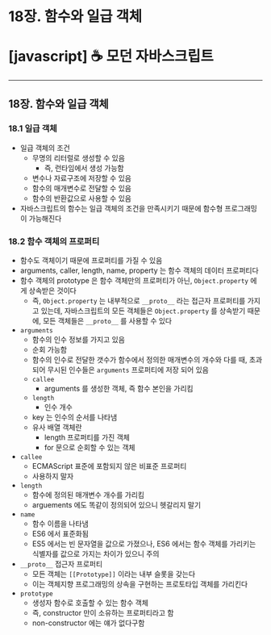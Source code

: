 # 18장. 함수와 일급 객체

# [javascript] ☕ 모던 자바스크립트

---

## 18장. 함수와 일급 객체

### 18.1 일급 객체

- 일급 객체의 조건
    - 무명의 리터럴로 생성할 수 있음
        - 즉, 런타임에서 생성 가능함
    - 변수나 자료구조에 저장할 수 있음
    - 함수의 매개변수로 전달할 수 있음
    - 함수의 반환값으로 사용할 수 있음
- 자바스크립트의 함수는 일급 객체의 조건을 만족시키기 때문에 함수형 프로그래밍이 가능해진다

### 18.2 함수 객체의 프로퍼티

- 함수도 객체이기 때문에 프로퍼티를 가질 수 있음
- arguments, caller, length, name, property 는 함수 객체의 데이터 프로퍼티다
- 함수 객체의 prototype 은 함수 객체만의 프로퍼티가 아닌, `Object.property` 에게 상속받은 것이다
    - 즉, `Object.property` 는 내부적으로 `__proto__` 라는 접근자 프로퍼티를 가지고 있는데, 자바스크립트의 모든 객체들은 `Object.property` 를 상속받기 때문에, 모든 객체들은 `__proto__` 를 사용할 수 있다
- `arguments`
    - 함수의 인수 정보를 가지고 있음
    - 순회 가능함
    - 함수의 인수로 전달한 갯수가 함수에서 정의한 매개변수의 개수와 다를 때, 초과되어 무시된 인수들은 `arguments` 프로퍼티에 저장 되어 있음
    - `callee`
        - arguments 를 생성한 객체, 즉 함수 본인을 가리킴
    - `length`
        - 인수 개수
    - key 는 인수의 순서를 나타냄
    - 유사 배열 객체란
        - length 프로퍼티를 가진 객체
        - for 문으로 순회할 수 있는 객체
- `callee`
    - ECMAScript 표준에 포함되지 않은 비표준 프로퍼티
    - 사용하지 말자
- `length`
    - 함수에 정의된 매개변수 개수를 가리킴
    - arguements 에도 똑같이 정의되어 있으니 헷갈리지 말기
- `name`
    - 함수 이름을 나타냄
    - ES6 에서 표준화됨
    - ES5 에서는 빈 문자열을 값으로 가졌으나, ES6 에서는 함수 객체를 가리키는 식별자를 값으로 가지는 차이가 있으니 주의
- `__proto__` 접근자 프로퍼티
    - 모든 객체는 `[[Prototype]]` 이라는 내부 슬롯을 갖는다
    - 이는 객체지향 프로그래밍의 상속을 구현하는 프로토타입 객체를 가리킨다
- `prototype`
    - 생성자 함수로 호출할 수 있는 함수 객체
    - 즉, constructor 만이 소유하는 프로퍼티라고 함
    - non-constructor 에는 얘가 없다구함